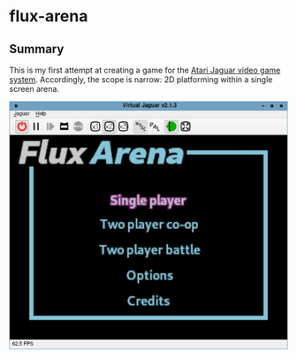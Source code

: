 # flux-arena

## Summary

This is my first attempt at creating a game for the [Atari Jaguar video game system](https://en.wikipedia.org/wiki/Atari_Jaguar). 
Accordingly, the scope is narrow: 2D platforming within a single screen arena.

![Flux Arena title screen](./assets/screenshots/flux-title-screen.png)

